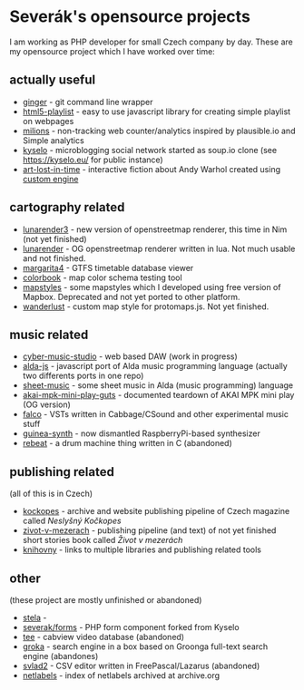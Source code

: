 # Severák's opensource projects

I am working as PHP developer for small Czech company by day. These are my opensource project which I have worked over time:

## actually useful

- [ginger](https://github.com/severak/ginger) - git command line wrapper
- [html5-playlist](https://github.com/severak/html5-playlist) - easy to use javascript library for creating simple playlist on webpages
- [milions](https://tildegit.org/severak/millions) - non-tracking web counter/analytics inspired by plausible.io and Simple analytics
- [kyselo](https://bitbucket.org/severak/kyselo/src) - microblogging social network started as soup.io clone (see https://kyselo.eu/ for public instance)
- [art-lost-in-time](https://tildegit.org/severak/art-lost-in-time) - interactive fiction about Andy Warhol created using [custom engine](https://tildegit.org/severak/hagen)

## cartography related

- [lunarender3](https://github.com/severak/lunarender3) - new version of openstreetmap renderer, this time in Nim (not yet finished)
- [lunarender](https://github.com/severak/lunarender) - OG openstreetmap renderer written in lua. Not much usable and not finished.
- [margarita4](https://github.com/severak/margarita4) - GTFS timetable database viewer
- [colorbook](https://github.com/severak/colorbook) - map color schema testing tool
- [mapstyles](https://github.com/severak/mapstyles) - some mapstyles which I developed using free version of Mapbox. Deprecated and not yet ported to other platform.
- [wanderlust](https://github.com/severak/wanderlust) - custom map style for protomaps.js. Not yet finished.

## music related

- [cyber-music-studio](https://github.com/severak/cyber-music-studio) - web based DAW (work in progress)
- [alda-js](https://github.com/severak/alda-js) - javascript port of Alda music programming language (actually two differents ports in one repo)
- [sheet-music](https://github.com/severak/sheet-music) - some sheet music in Alda (music programming) language
- [akai-mpk-mini-play-guts](https://github.com/severak/akai-mpk-mini-play-guts) - documented teardown of AKAI MPK mini play (OG version)
- [falco](https://tildegit.org/severak/falco) - VSTs written in Cabbage/CSound and other experimental music stuff
- [guinea-synth](https://tildegit.org/severak/guinea-synth) - now dismantled RaspberryPi-based synthesizer
- [rebeat](https://github.com/severak/rebeat) - a drum machine thing written in C (abandoned)

## publishing related

(all of this is in Czech)

- [kockopes](https://github.com/kockopes/kockopes.github.io) - archive and website publishing pipeline of Czech magazine called *Neslyšný Kočkopes*
- [zivot-v-mezerach](https://github.com/svita-cz/zivot-v-mezerach) - publishing pipeline (and text) of not yet finished short stories book called *Život v mezerách* 
- [knihovny](https://github.com/svita-cz/knihovny) - links to multiple libraries and publishing related tools

## other

(these project are mostly unfinished or abandoned)

- [stela](https://tildegit.org/severak/stela) - 
- [severak/forms](https://github.com/severak/forms) - PHP form component forked from Kyselo
- [tee](https://github.com/severak/tee) - cabview video database (abandoned)
- [groka](https://github.com/severak/groka) - search engine in a box based on Groonga full-text search engine (abandones)
- [svlad2](https://github.com/severak/svlad2) - CSV editor written in FreePascal/Lazarus (abandoned)
- [netlabels](https://github.com/severak/netlabels) - index of netlabels archived at archive.org
